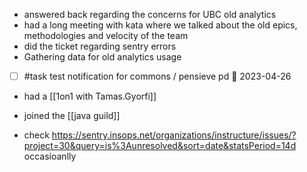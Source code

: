 - answered back regarding the concerns for UBC old analytics
- had a long meeting with kata where we talked about the old epics, methodologies and velocity of the team
- did the ticket regarding sentry errors
- Gathering data for old analytics usage
- [ ] #task test notification for commons / pensieve pd 📅 2023-04-26
- had a [[1on1 with Tamas.Gyorfi]]
- joined the [[java guild]]

- check https://sentry.insops.net/organizations/instructure/issues/?project=30&query=is%3Aunresolved&sort=date&statsPeriod=14d occasioanlly